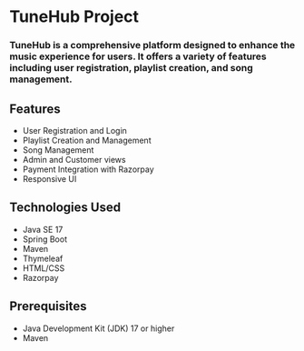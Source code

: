 # TuneHub Project
### TuneHub is a comprehensive platform designed to enhance the music experience for users. It offers a variety of features including user registration, playlist creation, and song management.

## Features
- User Registration and Login
- Playlist Creation and Management
- Song Management
- Admin and Customer views
- Payment Integration with Razorpay
- Responsive UI

## Technologies Used
- Java SE 17
- Spring Boot
- Maven
- Thymeleaf
- HTML/CSS
- Razorpay

## Prerequisites
- Java Development Kit (JDK) 17 or higher
- Maven


